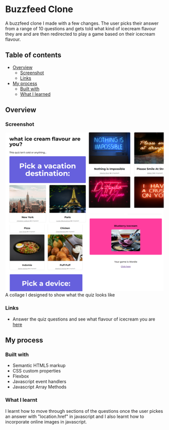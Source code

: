 # Buzzfeed Clone
A buzzfeed clone I made with a few changes. The user picks their answer from a range of 10 questions and gets told what kind of icecream flavour they are and are then redirected to play a game based on their icecream flavour. 

## Table of contents

- [Overview](#overview)
  - [Screenshot](#screenshot)
  - [Links](#links)
- [My process](#my-process)
  - [Built with](#built-with)
  - [What I learned](#what-i-learned)
  


## Overview

### Screenshot

![](buzzfeed.png)
A collage I designed to show what the quiz looks like

### Links

- Answer the quiz questions and see what flavour of icecream you are [here](https://onanuviie.github.io/buzzfeed-clone-js/)

## My process

### Built with

- Semantic HTML5 markup
- CSS custom properties
- Flexbox
- Javascript event handlers
- Javascript Array Methods


### What I learnt

I learnt how to move through sections of the questions once the user pickes an answer with "location.href" in javascript and I also learnt how to incorporate online images in javascript.

